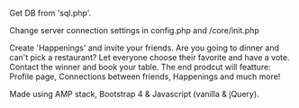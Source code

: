 Get DB from 'sql.php'.

Change server connection settings in config.php and /core/init.php 

Create 'Happenings' and invite your friends. Are you going to dinner and can't pick a restaurant? Let everyone choose their favorite and have a vote. Contact the winner and book your table. The end prodcut will featture: Profile page, Connections between friends, Happenings and much more!

Made using AMP stack, Bootstrap 4 & Javascript (vanilla & jQuery).

